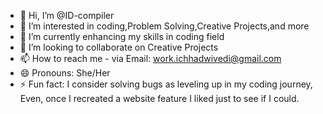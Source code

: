 - 👋 Hi, I’m @ID-compiler
- 👀 I’m interested in coding,Problem Solving,Creative Projects,and more
- 🌱 I’m currently enhancing my skills in coding field
- 💞️ I’m looking to collaborate on Creative Projects
- 📫 How to reach me - via Email: work.ichhadwivedi@gmail.com
- 😄 Pronouns: She/Her
- ⚡ Fun fact: I consider solving bugs as leveling up in my coding journey, Even, once I recreated a website feature I liked just to see if I could.

<!---
ID-compiler/ID-compiler is a ✨ special ✨ repository because its `README.md` (this file) appears on your GitHub profile.
You can click the Preview link to take a look at your changes.
--->

